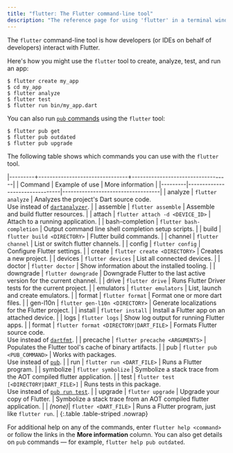 ```yaml
---
title: "flutter: The Flutter command-line tool"
description: "The reference page for using 'flutter' in a terminal window."
---
```


The `flutter` command-line tool is how developers (or IDEs on behalf of developers) interact with Flutter.

Here's how you might use the `flutter` tool
to create, analyze, test, and run an app:

```terminal
$ flutter create my_app
$ cd my_app
$ flutter analyze
$ flutter test
$ flutter run bin/my_app.dart
```

You can also run [`pub` commands][] using the `flutter` tool:

```terminal
$ flutter pub get
$ flutter pub outdated
$ flutter pub upgrade
```

The following table shows which commands you can use with the `flutter` tool.

|---------+--------------------------------+-----------------------------------|
| Command | Example of use                 | More information                  |
|---------|--------------------------------|-----------------------------------|
| analyze | `flutter analyze`     | Analyzes the project's Dart source code.<br>Use instead of [`dartanalyzer`][]. |
| assemble | `flutter assemble` | Assemble and build flutter resources. |
| attach | `flutter attach -d <DEVICE_ID>` | Attach to a running application. |
| bash-completion | `flutter bash-completion` | Output command line shell completion setup scripts. |
| build | `flutter build <DIRECTORY>` | Flutter build commands. |
| channel | `flutter channel` | List or switch flutter channels. |
| config | `flutter config` | Configure Flutter settings. |
| create  | `flutter create <DIRECTORY>`      | Creates a new project. |
| devices | `flutter devices` | List all connected devices. |
| doctor | `flutter doctor` | Show information about the installed tooling. |
| downgrade | `flutter downgrade` | Downgrade Flutter to the last active version for the current channel. |
| drive | `flutter drive` | Runs Flutter Driver tests for the current project. |
| emulators | `flutter emulators` | List, launch and create emulators. |
| format | `flutter format` | Format one or more dart files. |
| gen-l10n | `flutter gen-l10n <DIRECTORY>` | Generate localizations for the Flutter project. |
| install | `flutter install` | Install a Flutter app on an attached device. |
| logs | `flutter logs` | Show log output for running Flutter apps. | 
| format  | `flutter format <DIRECTORY|DART_FILE>` | Formats Flutter source code.<br>Use instead of [`dartfmt`][]. | 
| precache | `flutter precache <ARGUMENTS>` | Populates the Flutter tool's cache of binary artifacts. |
| pub     | `flutter pub <PUB_COMMAND>`       | Works with packages.<br>Use instead of [`pub`][]. | 
| run     | `flutter run <DART_FILE>`         | Runs a Flutter program. | 
| symbolize | `flutter symbolize` | Symbolize a stack trace from the AOT compiled flutter application. |
| test    | `flutter test [<DIRECTORY|DART_FILE>]` | Runs tests in this package.<br>Use instead of [`pub run test`][`pub`]. |
| upgrade | `flutter upgrade` | Upgrade your copy of Flutter. | Symbolize a stack trace from an AOT compiled flutter application. |
| _(none)_| `flutter <DART_FILE>`             | Runs a Flutter program, just like `flutter run`. |
{:.table .table-striped .nowrap}

For additional help on any of the commands, enter `flutter help <command>`
or follow the links in the **More information** column.
You can also get details on `pub` commands — for example,
`flutter help pub outdated`.

[`dartanalyzer`]: {{site.dart-site}}/tools/dartanalyzer
[`dartfmt`]: {{site.dart-site}}/tools/dartfmt
[`pub`]: {{site.dart-site}}/tools/pub/cmd
[`pub` commands]: {{site.dart-site}}/tools/pub/cmd
